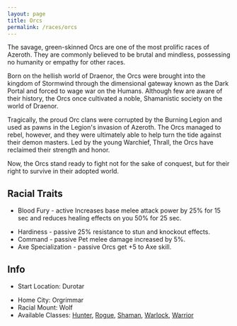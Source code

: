 ```yaml
---
layout: page
title: Orcs
permalink: /races/orcs
---
```


The savage, green-skinned Orcs are one of the most prolific races of Azeroth. They are commonly believed to be brutal and mindless, possessing no humanity or empathy for other races. 

Born on the hellish world of Draenor, the Orcs were brought into the kingdom of Stormwind through the dimensional gateway known as the Dark Portal and forced to wage war on the Humans. Although few are aware of their history, the Orcs once cultivated a noble, Shamanistic society on the world of Draenor. 

Tragically, the proud Orc clans were corrupted by the Burning Legion and used as pawns in the Legion's invasion of Azeroth. The Orcs managed to rebel, however, and they were ultimately able to help turn the tide against their demon masters. Led by the young Warchief, Thrall, the Orcs have reclaimed their strength and honor. 

Now, the Orcs stand ready to fight not for the sake of conquest, but for their right to survive in their adopted world.

## Racial Traits

+ Blood Fury - active Increases base melee attack power by 25% for 15 sec and reduces healing effects on you 50% for 25 sec.
- Hardiness - passive 25% resistance to stun and knockout effects.
- Command - passive	Pet melee damage increased by 5%.
- Axe Specialization - passive Orcs get +5 to Axe skill.

## Info

+ Start Location: Durotar 
- Home City: Orgrimmar 
- Racial Mount: Wolf 
- Available Classes: [Hunter](/classes/hunter), [Rogue](/classes/rogue), [Shaman](/classes/shaman), [Warlock](/classes/warlock), [Warrior](/classes/warrior)
